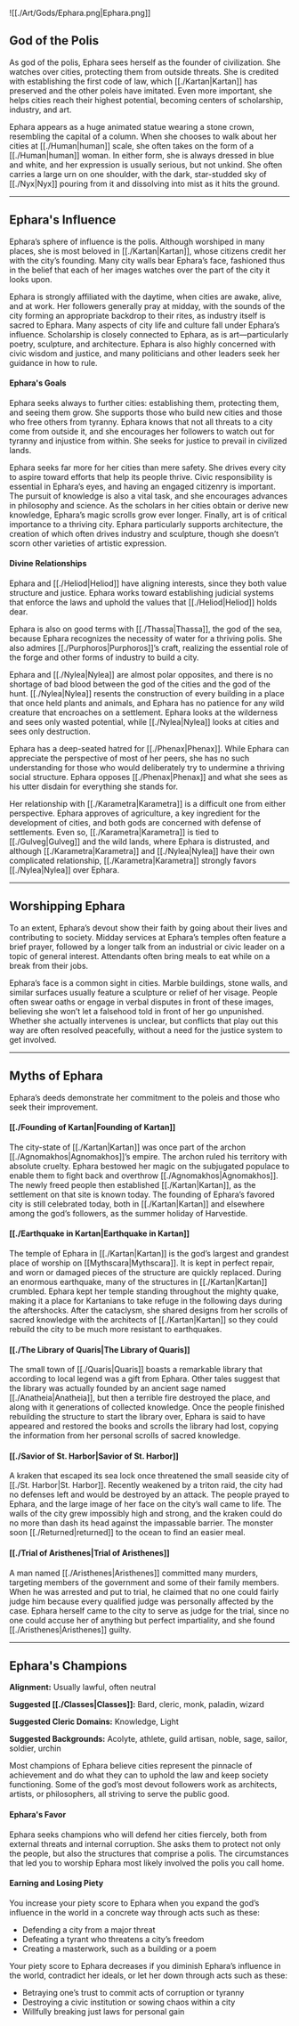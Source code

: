 
![[./Art/Gods/Ephara.png|Ephara.png]]

## God of the Polis
As god of the polis, Ephara sees herself as the founder of civilization. She watches over cities, protecting them from outside threats. She is credited with establishing the first code of law, which [[./Kartan|Kartan]] has preserved and the other poleis have imitated. Even more important, she helps cities reach their highest potential, becoming centers of scholarship, industry, and art.

Ephara appears as a huge animated statue wearing a stone crown, resembling the capital of a column. When she chooses to walk about her cities at [[./Human|human]] scale, she often takes on the form of a [[./Human|human]] woman. In either form, she is always dressed in blue and white, and her expression is usually serious, but not unkind. She often carries a large urn on one shoulder, with the dark, star-studded sky of [[./Nyx|Nyx]] pouring from it and dissolving into mist as it hits the ground.

---

## Ephara's Influence
Ephara’s sphere of influence is the polis. Although worshiped in many places, she is most beloved in [[./Kartan|Kartan]], whose citizens credit her with the city’s founding. Many city walls bear Ephara’s face, fashioned thus in the belief that each of her images watches over the part of the city it looks upon.

Ephara is strongly affiliated with the daytime, when cities are awake, alive, and at work. Her followers generally pray at midday, with the sounds of the city forming an appropriate backdrop to their rites, as industry itself is sacred to Ephara. Many aspects of city life and culture fall under Ephara’s influence. Scholarship is closely connected to Ephara, as is art—particularly poetry, sculpture, and architecture. Ephara is also highly concerned with civic wisdom and justice, and many politicians and other leaders seek her guidance in how to rule.

#### Ephara's Goals
Ephara seeks always to further cities: establishing them, protecting them, and seeing them grow. She supports those who build new cities and those who free others from tyranny. Ephara knows that not all threats to a city come from outside it, and she encourages her followers to watch out for tyranny and injustice from within. She seeks for justice to prevail in civilized lands.

Ephara seeks far more for her cities than mere safety. She drives every city to aspire toward efforts that help its people thrive. Civic responsibility is essential in Ephara’s eyes, and having an engaged citizenry is important. The pursuit of knowledge is also a vital task, and she encourages advances in philosophy and science. As the scholars in her cities obtain or derive new knowledge, Ephara’s magic scrolls grow ever longer. Finally, art is of critical importance to a thriving city. Ephara particularly supports architecture, the creation of which often drives industry and sculpture, though she doesn’t scorn other varieties of artistic expression.

#### Divine Relationships
Ephara and [[./Heliod|Heliod]] have aligning interests, since they both value structure and justice. Ephara works toward establishing judicial systems that enforce the laws and uphold the values that [[./Heliod|Heliod]] holds dear.

Ephara is also on good terms with [[./Thassa|Thassa]], the god of the sea, because Ephara recognizes the necessity of water for a thriving polis. She also admires [[./Purphoros|Purphoros]]’s craft, realizing the essential role of the forge and other forms of industry to build a city.

Ephara and [[./Nylea|Nylea]] are almost polar opposites, and there is no shortage of bad blood between the god of the cities and the god of the hunt. [[./Nylea|Nylea]] resents the construction of every building in a place that once held plants and animals, and Ephara has no patience for any wild creature that encroaches on a settlement. Ephara looks at the wilderness and sees only wasted potential, while [[./Nylea|Nylea]] looks at cities and sees only destruction.

Ephara has a deep-seated hatred for [[./Phenax|Phenax]]. While Ephara can appreciate the perspective of most of her peers, she has no such understanding for those who would deliberately try to undermine a thriving social structure. Ephara opposes [[./Phenax|Phenax]] and what she sees as his utter disdain for everything she stands for.

Her relationship with [[./Karametra|Karametra]] is a difficult one from either perspective. Ephara approves of agriculture, a key ingredient for the development of cities, and both gods are concerned with defense of settlements. Even so, [[./Karametra|Karametra]] is tied to [[./Gulveg|Gulveg]] and the wild lands, where Ephara is distrusted, and although [[./Karametra|Karametra]] and [[./Nylea|Nylea]] have their own complicated relationship, [[./Karametra|Karametra]] strongly favors [[./Nylea|Nylea]] over Ephara.

---

## Worshipping Ephara
To an extent, Ephara’s devout show their faith by going about their lives and contributing to society. Midday services at Ephara’s temples often feature a brief prayer, followed by a longer talk from an industrial or civic leader on a topic of general interest. Attendants often bring meals to eat while on a break from their jobs.

Ephara’s face is a common sight in cities. Marble buildings, stone walls, and similar surfaces usually feature a sculpture or relief of her visage. People often swear oaths or engage in verbal disputes in front of these images, believing she won’t let a falsehood told in front of her go unpunished. Whether she actually intervenes is unclear, but conflicts that play out this way are often resolved peacefully, without a need for the justice system to get involved.

---

## Myths of Ephara
Ephara’s deeds demonstrate her commitment to the poleis and those who seek their improvement.

#### [[./Founding of Kartan|Founding of Kartan]]
The city-state of [[./Kartan|Kartan]] was once part of the archon [[./Agnomakhos|Agnomakhos]]’s empire. The archon ruled his territory with absolute cruelty. Ephara bestowed her magic on the subjugated populace to enable them to fight back and overthrow [[./Agnomakhos|Agnomakhos]]. The newly freed people then established [[./Kartan|Kartan]], as the settlement on that site is known today. The founding of Ephara’s favored city is still celebrated today, both in [[./Kartan|Kartan]] and elsewhere among the god’s followers, as the summer holiday of Harvestide.
#### [[./Earthquake in Kartan|Earthquake in Kartan]]
The temple of Ephara in [[./Kartan|Kartan]] is the god’s largest and grandest place of worship on [[Mythscara|Mythscara]]. It is kept in perfect repair, and worn or damaged pieces of the structure are quickly replaced. During an enormous earthquake, many of the structures in [[./Kartan|Kartan]] crumbled. Ephara kept her temple standing throughout the mighty quake, making it a place for Kartanians to take refuge in the following days during the aftershocks. After the cataclysm, she shared designs from her scrolls of sacred knowledge with the architects of [[./Kartan|Kartan]] so they could rebuild the city to be much more resistant to earthquakes.
#### [[./The Library of Quaris|The Library of Quaris]]
The small town of [[./Quaris|Quaris]] boasts a remarkable library that according to local legend was a gift from Ephara. Other tales suggest that the library was actually founded by an ancient sage named [[./Anatheia|Anatheia]], but then a terrible fire destroyed the place, and along with it generations of collected knowledge. Once the people finished rebuilding the structure to start the library over, Ephara is said to have appeared and restored the books and scrolls the library had lost, copying the information from her personal scrolls of sacred knowledge.
#### [[./Savior of St. Harbor|Savior of St. Harbor]]
A kraken that escaped its sea lock once threatened the small seaside city of [[./St. Harbor|St. Harbor]]. Recently weakened by a triton raid, the city had no defenses left and would be destroyed by an attack. The people prayed to Ephara, and the large image of her face on the city’s wall came to life. The walls of the city grew impossibly high and strong, and the kraken could do no more than dash its head against the impassable barrier. The monster soon [[./Returned|returned]] to the ocean to find an easier meal.
#### [[./Trial of Aristhenes|Trial of Aristhenes]]
A man named [[./Aristhenes|Aristhenes]] committed many murders, targeting members of the government and some of their family members. When he was arrested and put to trial, he claimed that no one could fairly judge him because every qualified judge was personally affected by the case. Ephara herself came to the city to serve as judge for the trial, since no one could accuse her of anything but perfect impartiality, and she found [[./Aristhenes|Aristhenes]] guilty.

---

## Ephara's Champions
**Alignment:** Usually lawful, often neutral

**Suggested [[./Classes|Classes]]:** Bard, cleric, monk, paladin, wizard

**Suggested Cleric Domains:** Knowledge, Light

**Suggested Backgrounds:** Acolyte, athlete, guild artisan, noble, sage, sailor, soldier, urchin

Most champions of Ephara believe cities represent the pinnacle of achievement and do what they can to uphold the law and keep society functioning. Some of the god’s most devout followers work as architects, artists, or philosophers, all striving to serve the public good.

#### Ephara's Favor
Ephara seeks champions who will defend her cities fiercely, both from external threats and internal corruption. She asks them to protect not only the people, but also the structures that comprise a polis. The circumstances that led you to worship Ephara most likely involved the polis you call home. 

#### Earning and Losing Piety
You increase your piety score to Ephara when you expand the god’s influence in the world in a concrete way through acts such as these:

- Defending a city from a major threat
- Defeating a tyrant who threatens a city’s freedom
- Creating a masterwork, such as a building or a poem

Your piety score to Ephara decreases if you diminish Ephara’s influence in the world, contradict her ideals, or let her down through acts such as these:

- Betraying one’s trust to commit acts of corruption or tyranny
- Destroying a civic institution or sowing chaos within a city
- Willfully breaking just laws for personal gain